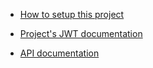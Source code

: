 - [How to setup this project](./SETUP.md)

- [Project's JWT documentation](./JWT.md)

- [API documentation](./API.md)
